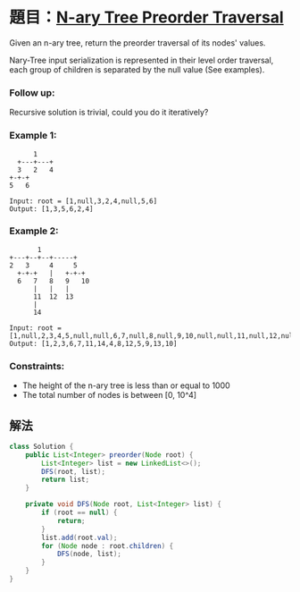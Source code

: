 # 題目：[N-ary Tree Preorder Traversal](https://leetcode.com/problems/n-ary-tree-preorder-traversal/description/)

Given an n-ary tree, return the preorder traversal of its nodes' values.

Nary-Tree input serialization is represented in their level order traversal, each group of children is separated by the null value (See examples).

### **Follow up:**

Recursive solution is trivial, could you do it iteratively?

### **Example 1:**

```
      1
  +---+---+
  3   2   4
+-+-+
5   6

Input: root = [1,null,3,2,4,null,5,6]
Output: [1,3,5,6,2,4]
```

### **Example 2:**

```
       1
+---+--+--+-----+
2   3     4     5
  +-+-+   |   +-+-+
  6   7   8   9   10
      |   |   |
      11  12  13
      |
      14

Input: root = [1,null,2,3,4,5,null,null,6,7,null,8,null,9,10,null,null,11,null,12,null,13,null,null,14]
Output: [1,2,3,6,7,11,14,4,8,12,5,9,13,10]
```

### **Constraints:**

- The height of the n-ary tree is less than or equal to 1000
- The total number of nodes is between [0, 10^4]

## 解法

```java
class Solution {
    public List<Integer> preorder(Node root) {
        List<Integer> list = new LinkedList<>();
        DFS(root, list);
        return list;
    }

    private void DFS(Node root, List<Integer> list) {
        if (root == null) {
            return;
        }
        list.add(root.val);
        for (Node node : root.children) {
            DFS(node, list);
        }
    }
}
```
